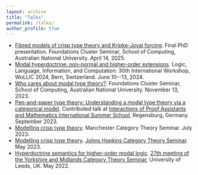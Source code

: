 ```yaml
---
layout: archive
title: "Talks"
permalink: /talks/
author_profile: true
---
```


- [Fibred models of crisp type theory and Kripke-Joyal forcing](https://floverity.github.io/files/phd_final_seminar.pdf). Final PhD presentation. Foundations Cluster Seminar, School of Computing, Australian National University. April 14, 2025.   
- [Modal hyperdoctrine: non-normal and higher-order extensions](https://floverity.github.io/files/modal_hyperdoctrine_wollic.pdf). Logic, Language, Information, and Computation: 30th International Workshop, WoLLIC 2024, Bern, Switzerland. June 10--13, 2024. 
- [Who cares about modal type theory?](https://floverity.github.io/files/modaltt_foundations_seminar.pdf). Foundations Cluster Seminar, School of Computing, Australian National University. November 13, 2023. 
- [Pen-and-paper type theory: Understanding a modal type theory via a categorical model](https://floverity.github.io/files/crisptt_regensburg.pdf). Contributed talk at [Interactions of Proof Assistants and Mathematics International Summer School](https://itp-school-2023.github.io), Regensburg, Germany. September 2023. 
- [Modelling crisp type theory](https://floverity.github.io/files/crisptt_manchester.pdf). Manchester Category Theory Seminar. July 2023. 
- [Modelling crisp type theory](https://floverity.github.io/files/crisptt_jhu.pdf). [Johns Hopkins Category Theory Seminar](https://mathematics.jhu.edu/event/ct-seminar-florrie-verity/). May 2023.
- [Hyperdoctrine semantics for higher-order modal logic](https://floverity.github.io/files/modal_hypderdoctrine_talk.pdf). [27th meeting of the Yorkshire and Midlands Category Theory Seminar](https://conferences.leeds.ac.uk/yamcats/meeting27/), University of Leeds, UK. May 2022. 

